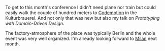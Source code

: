 To get to this month's conference I didn't need plane nor train but could easily walk the couple of hundred meters to [Codemotion] in the Kulturbrauerei. And not only that was new but also my talk on *Prototyping with Domain-Driven Design*.

The factory-atmosphere of the place was typically Berlin and the whole event was very well organized. I'm already looking forward to [Milan] next month.

[Codemotion]: http://berlin2016.codemotionworld.com/
[Milan]: http://milan2016.codemotionworld.com/

